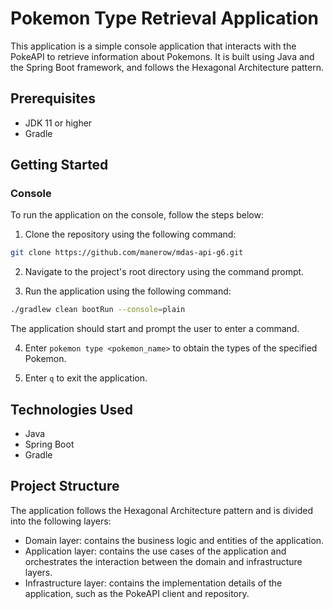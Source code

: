# Pokemon Type Retrieval Application

This application is a simple console application that interacts with the PokeAPI to retrieve information about Pokemons. It is built using Java and the Spring Boot framework, and follows the Hexagonal Architecture pattern.

## Prerequisites

- JDK 11 or higher
- Gradle

## Getting Started
### Console

To run the application on the console, follow the steps below:

1. Clone the repository using the following command:
``` bash
git clone https://github.com/manerow/mdas-api-g6.git
```
2. Navigate to the project's root directory using the command prompt.

3. Run the application using the following command:
``` bash
./gradlew clean bootRun --console=plain
```

The application should start and prompt the user to enter a command.

4. Enter `pokemon type <pokemon_name>` to obtain the types of the specified Pokemon.

5. Enter `q` to exit the application.


## Technologies Used

- Java
- Spring Boot
- Gradle

## Project Structure

The application follows the Hexagonal Architecture pattern and is divided into the following layers:

- Domain layer: contains the business logic and entities of the application.
- Application layer: contains the use cases of the application and orchestrates the interaction between the domain and infrastructure layers.
- Infrastructure layer: contains the implementation details of the application, such as the PokeAPI client and repository.
